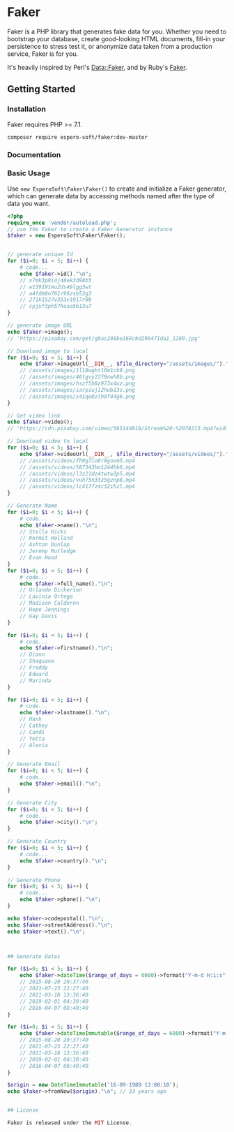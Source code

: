# Faker

Faker is a PHP library that generates fake data for you. Whether you need to bootstrap your database, create good-looking HTML documents, fill-in your persistence to stress test it, or anonymize data taken from a production service, Faker is for you.

It's heavily inspired by Perl's [Data::Faker](https://metacpan.org/pod/Data::Faker), and by Ruby's [Faker](https://rubygems.org/gems/faker).

## Getting Started

### Installation

Faker requires PHP >= 7.1.

```shell
composer require espero-soft/faker:dev-master
```

### Documentation



### Basic Usage

Use `new EsperoSoft\Faker\Faker()` to create and initialize a Faker generator, which can generate data by accessing methods named after the type of data you want.

```php
<?php
require_once 'vendor/autoload.php';
// use the Faker to create a Faker Generator instance
$faker = new EsperoSoft\Faker\Faker();


// generate unique Id
for ($i=0; $i < 5; $i++) { 
    # code...
    echo $faker->id()."\n";
    // x7mk3p9i4j48ek3d98b5
    // w139191mu2ds49lgg3wt
    // a4fdm8n761r96zsb53g3
    // 271k1527v353v1917r8b
    // cpjuf3ph57hoaa5b13u7
}

// generate image URL
echo $faker->image();
// 'https://pixabay.com/get/g9ac286be168cbd296471da1_1280.jpg'

// Download image to local
for ($i=0; $i < 5; $i++) { 
    echo $faker->imageUrl(__DIR__, $file_directory="/assets/images/")."\n";
    // /assets/images/1l18wgbt16m1cb9.png
    // /assets/images/46tgvy22f9nwh8b.png
    // /assets/images/hszf5h8z973x4uz.png
    // /assets/images/iarpiuj12hwb13s.png
    // /assets/images/s41qo8zlh8f44g6.png
}

// Get video link
echo $faker->video();
// 'https://cdn.pixabay.com/vimeo/565144818/Stream%20-%2078213.mp4?width=3840&hash=d05acb913345b3b873b01121453acbf275b18796'

// Download video to local
for ($i=0; $i < 5; $i++) { 
    echo $faker->videoUrl(__DIR__, $file_directory="/assets/videos/")."\n";
    // /assets/videos/fh9g7io6r8govm5.mp4
    // /assets/videos/587343bo1244hb6.mp4
    // /assets/videos/l3z21dz4twtw3p5.mp4
    // /assets/videos/vuh75n33z5gznp8.mp4
    // /assets/videos/lc417fz4c52ihzl.mp4
}

// Generate Name
for ($i=0; $i < 5; $i++) { 
    # code...
    echo $faker->name()."\n";
    // Stella Hicks
    // Kermit Holland
    // Ashton Dunlap
    // Jeremy Rutledge
    // Evan Hood
}
for ($i=0; $i < 5; $i++) { 
    # code...
    echo $faker->full_name()."\n";
    // Orlando Dickerson
    // Lavinia Ortega
    // Madison Calderon
    // Hope Jennings
    // Gay Davis
}

for ($i=0; $i < 5; $i++) { 
    # code...
    echo $faker->firstname()."\n";
    // Diann
    // Shaquana
    // Freddy
    // Edward
    // Marinda
}

for ($i=0; $i < 5; $i++) { 
    # code...
    echo $faker->lastname()."\n";
    // Hanh
    // Cathey
    // Candi
    // Yetta
    // Alexia
}

// Generate Email
for ($i=0; $i < 5; $i++) { 
    # code...
    echo $faker->email()."\n";
}

// Generate City
for ($i=0; $i < 5; $i++) { 
    # code...
    echo $faker->city()."\n";
}

// Generate Country
for ($i=0; $i < 5; $i++) { 
    # code...
    echo $faker->country()."\n";
}

// Generate Phone
for ($i=0; $i < 5; $i++) { 
    # code...
    echo $faker->phone()."\n";
}

echo $faker->codepostal()."\n";
echo $faker->streetAddress()."\n";
echo $faker->text()."\n";



## Generate Dates

for ($i=0; $i < 5; $i++) {
    echo $faker->dateTime($range_of_days = 6000)->format("Y-m-d H:i:s")."\n";
    // 2015-08-20 20:37:40
    // 2021-07-23 22:27:40
    // 2021-03-18 13:36:40
    // 2019-02-01 04:30:40
    // 2016-04-07 08:40:40
}

for ($i=0; $i < 5; $i++) { 
    echo $faker->dateTimeImmutable($range_of_days = 6000)->format("Y-m-d H:i:s")."\n";
    // 2015-08-20 20:37:40
    // 2021-07-23 22:27:40
    // 2021-03-18 13:36:40
    // 2019-02-01 04:30:40
    // 2016-04-07 08:40:40
}

$origin = new DateTimeImmutable('16-09-1989 13:00:10');
echo $faker->fromNow($origin)."\n"; // 33 years ago


## License

Faker is released under the MIT License. 

